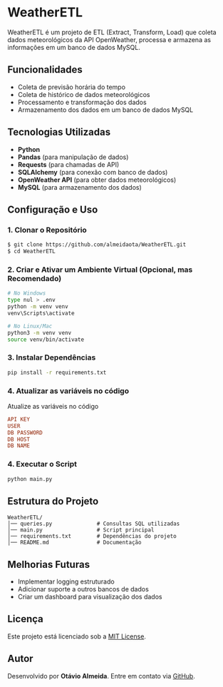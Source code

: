 # WeatherETL

WeatherETL é um projeto de ETL (Extract, Transform, Load) que coleta dados meteorológicos da API OpenWeather, processa e armazena as informações em um banco de dados MySQL.

## Funcionalidades
- Coleta de previsão horária do tempo
- Coleta de histórico de dados meteorológicos
- Processamento e transformação dos dados
- Armazenamento dos dados em um banco de dados MySQL

## Tecnologias Utilizadas
- **Python**
- **Pandas** (para manipulação de dados)
- **Requests** (para chamadas de API)
- **SQLAlchemy** (para conexão com banco de dados)
- **OpenWeather API** (para obter dados meteorológicos)
- **MySQL** (para armazenamento dos dados)

## Configuração e Uso

### 1. Clonar o Repositório
```bash
$ git clone https://github.com/almeidaota/WeatherETL.git
$ cd WeatherETL
```

### 2. Criar e Ativar um Ambiente Virtual (Opcional, mas Recomendado)
```bash
# No Windows
type nul > .env
python -m venv venv
venv\Scripts\activate

# No Linux/Mac
python3 -m venv venv
source venv/bin/activate
```

### 3. Instalar Dependências
```bash
pip install -r requirements.txt
```

### 4. Atualizar as variáveis no código
Atualize as variáveis no código
```ini
API KEY
USER 
DB PASSWORD
DB HOST
DB NAME
```

### 4. Executar o Script
```bash
python main.py
```

## Estrutura do Projeto
```
WeatherETL/
│── queries.py              # Consultas SQL utilizadas
│── main.py                 # Script principal
│── requirements.txt        # Dependências do projeto
│── README.md               # Documentação
```

## Melhorias Futuras
- Implementar logging estruturado
- Adicionar suporte a outros bancos de dados
- Criar um dashboard para visualização dos dados

## Licença
Este projeto está licenciado sob a [MIT License](LICENSE).

## Autor
Desenvolvido por **Otávio Almeida**. Entre em contato via [GitHub](https://github.com/almeidaota).

